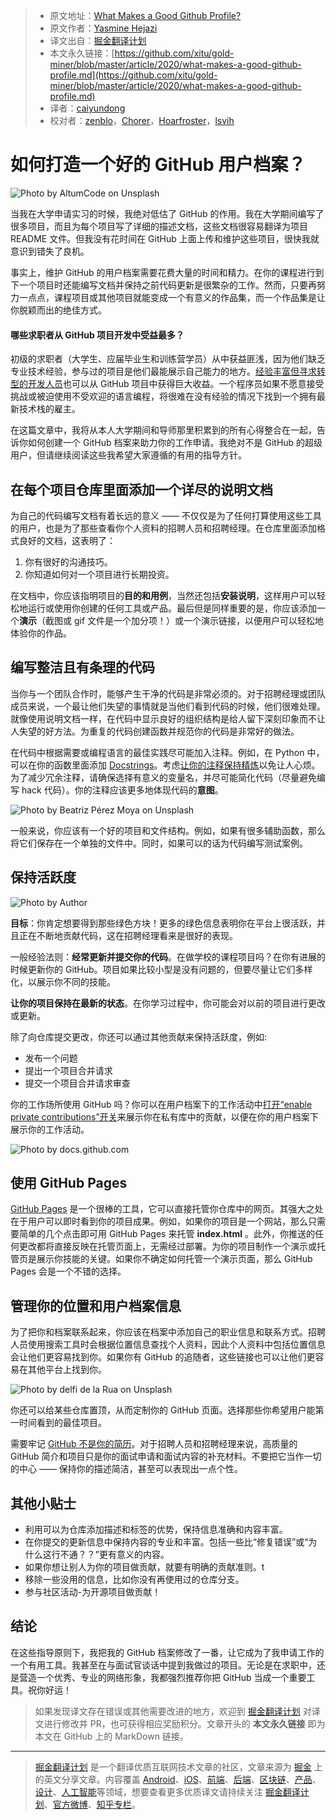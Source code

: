 > * 原文地址：[What Makes a Good Github Profile?](https://codeburst.io/what-makes-a-good-github-profile-ced754284e3d)
> * 原文作者：[Yasmine Hejazi](https://medium.com/@yazihejazi)
> * 译文出自：[掘金翻译计划](https://github.com/xitu/gold-miner)
> * 本文永久链接：[https://github.com/xitu/gold-miner/blob/master/article/2020/what-makes-a-good-github-profile.md](https://github.com/xitu/gold-miner/blob/master/article/2020/what-makes-a-good-github-profile.md)
> * 译者：[caiyundong](http://github.com/caiyundong)
> * 校对者：[zenblo](https://github.com/zenblo)，[Chorer](https://github.com/Chorer)，[Hoarfroster](https://github.com/PassionPenguin)，[lsvih](https://github.com/lsvih)

# 如何打造一个好的 GitHub 用户档案？

![Photo by [AltumCode](https://unsplash.com/@altumcode?utm_source=medium&utm_medium=referral) on [Unsplash](https://unsplash.com?utm_source=medium&utm_medium=referral)](https://cdn-images-1.medium.com/max/10000/0*iwSXtYiyA_BR6bmg)

当我在大学申请实习的时候，我绝对低估了 GitHub 的作用。我在大学期间编写了很多项目，而且为每个项目写了详细的描述文档，这些文档很容易翻译为项目 README 文件。但我没有花时间在 GitHub 上面上传和维护这些项目，很快我就意识到错失了良机。

事实上，维护 GitHub 的用户档案需要花费大量的时间和精力。在你的课程进行到下一个项目时还能编写文档并保持之前代码更新是很繁杂的工作。然而，只要再努力一点点，课程项目或其他项目就能变成一个有意义的作品集，而一个作品集是让你脱颖而出的绝佳方式。

#### 哪些求职者从 GitHub 项目开发中受益最多？

初级的求职者（大学生、应届毕业生和训练营学员）从中获益匪浅，因为他们缺乏专业技术经验，参与过的项目是他们最能展示自己能力的地方。[经验丰富但寻求转型的开发人员](https://techbeacon.com/app-dev-testing/what-do-job-seeking-developers-need-their-github)也可以从 GitHub 项目中获得巨大收益。一个程序员如果不愿意接受挑战或被迫使用不受欢迎的语言编程，将很难在没有经验的情况下找到一个拥有最新技术栈的雇主。

在这篇文章中，我将从本人大学期间和导师那里积累到的所有心得整合在一起，告诉你如何创建一个 GitHub 档案来助力你的工作申请。我绝对不是 GitHub 的超级用户，但请继续阅读这些我希望大家遵循的有用的指导方针。

## 在每个项目仓库里面添加一个详尽的说明文档

为自己的代码编写文档有着长远的意义 —— 不仅仅是为了任何打算使用这些工具的用户，也是为了那些查看你个人资料的招聘人员和招聘经理。在仓库里面添加格式良好的文档，这表明了：

1. 你有很好的沟通技巧。
2. 你知道如何对一个项目进行长期投资。

在文档中，你应该指明项目的**目的和用例**，当然还包括**安装说明**，这样用户可以轻松地运行或使用你创建的任何工具或产品。最后但是同样重要的是，你应该添加一个**演示**（截图或 gif 文件是一个加分项！）或一个演示链接，以便用户可以轻松地体验你的作品。

## 编写整洁且有条理的代码

当你与一个团队合作时，能够产生干净的代码是非常必须的。对于招聘经理或团队成员来说，一个最让他们失望的事情就是当他们看到代码的时候，他们很难处理。就像使用说明文档一样，在代码中显示良好的组织结构是给人留下深刻印象而不让人失望的好方法。为重复的代码创建函数并规范你的代码是非常好的做法。

在代码中根据需要或编程语言的最佳实践尽可能加入注释。例如，在 Python 中，可以在你的函数里面添加 [Docstrings](https://www.datacamp.com/community/tutorials/docstrings-python?utm_source=adwords_ppc&utm_campaignid=1565261270&utm_adgroupid=67750485268&utm_device=c&utm_keyword=&utm_matchtype=b&utm_network=g&utm_adpostion=&utm_creative=332661264374&utm_targetid=aud-299261629574:dsa-429603003980&utm_loc_interest_ms=&utm_loc_physical_ms=9033348&gclid=CjwKCAjwq_D7BRADEiwAVMDdHtPFljxXsIaMpcyiPjdYBJrUmC2oCkQw7G7bVGfHzUHwE_k-FwogHhoCqtEQAvD_BwE)。考虑[让你的注释保持精炼]( https://medium.com/better-programming/comments-in-your-code-730cfd1dde02)以免让人心烦。为了减少冗余注释，请确保选择有意义的变量名，并尽可能简化代码（尽量避免编写 hack 代码）。你的注释应该更多地体现代码的**意图**。

![Photo by [Beatriz Pérez Moya](https://unsplash.com/@beatriz_perez?utm_source=medium&utm_medium=referral) on [Unsplash](https://unsplash.com?utm_source=medium&utm_medium=referral)](https://cdn-images-1.medium.com/max/9856/0*1eUO9v7-DxCaSx01)

一般来说，你应该有一个好的项目和文件结构。例如，如果有很多辅助函数，那么将它们保存在一个单独的文件中。同时，如果可以的话为代码编写测试案例。

## 保持活跃度

![Photo by Author](https://cdn-images-1.medium.com/max/2876/1*lm1C-Qngubphko9-OqvvFg.jpeg)

**目标**：你肯定想要得到那些绿色方块！更多的绿色信息表明你在平台上很活跃，并且正在不断地贡献代码，这在招聘经理看来是很好的表现。

一般经验法则：**经常更新并提交你的代码**。在做学校的课程项目吗？在你有进展的时候更新你的 GitHub。项目如果比较小型是没有问题的，但要尽量让它们多样化，以展示你不同的技能。

**让你的项目保持在最新的状态**。在你学习过程中，你可能会对以前的项目进行更改或更新。

除了向仓库提交更改，你还可以通过其他贡献来保持活跃度，例如:

* 发布一个问题
* 提出一个项目合并请求
* 提交一个项目合并请求审查

你的工作场所使用 GitHub 吗？你可以在用户档案下的工作活动中[打开“enable private contributions”开关](https://docs.github.com/en/free-pro-team@latest/github/setting-up-and-managing-your-github-profile/showing-an-overview-of-your-activity-on-your-profile)来展示你在私有库中的贡献，以便在你的用户档案下展示你的工作活动。

![Photo by docs.github.com](https://cdn-images-1.medium.com/max/2000/1*HbJR9Zk1nLob1X_hylb4XQ.png)

## 使用 GitHub Pages

[GitHub Pages](https://pages.github.com/) 是一个很棒的工具，它可以直接托管你仓库中的网页。其强大之处在于用户可以即时看到你的项目成果。例如，如果你的项目是一个网站，那么只需要简单的几个点击即可用 GitHub Pages 来托管 **index.html** 。此外，你推送的任何更改都将直接反映在托管页面上，无需经过部署。为你的项目制作一个演示或托管页是展示你技能的关键。如果你不确定如何托管一个演示页面，那么 GitHub Pages  会是一个不错的选择。

## 管理你的位置和用户档案信息

为了把你和档案联系起来，你应该在档案中添加自己的职业信息和联系方式。招聘人员使用搜索工具时会根据位置信息查找个人资料，因此个人资料中包括位置信息会让他们更容易找到你。如果你有 GitHub 的追随者，这些链接也可以让他们更容易在其他平台上找到你。

![Photo by [delfi de la Rua](https://unsplash.com/@delfidelarua7?utm_source=medium&utm_medium=referral) on [Unsplash](https://unsplash.com?utm_source=medium&utm_medium=referral)](https://cdn-images-1.medium.com/max/6912/0*N7XsHBKoAstQRGGR)

你还可以给某些仓库置顶，从而定制你的 GitHub 页面。选择那些你希望用户能第一时间看到的最佳项目。

需要牢记 [GitHub 不是你的简历](https://blog.jcoglan.com/2013/11/15/why-github-is-not-your-cv/)。对于招聘人员和招聘经理来说，高质量的 GitHub 简介和项目只是你的面试申请和面试内容的补充材料。不要把它当作一切的中心 —— 保持你的描述简洁，甚至可以表现出一点个性。

## 其他小贴士

* 利用可以为仓库添加描述和标签的优势，保持信息准确和内容丰富。
* 在你提交的更新信息中保持内容的专业和丰富。包括一些比“修复错误”或“为什么这行不通？？”更有意义的内容。
* 如果你想让别人为你的项目做贡献，就要有明确的贡献准则。t
* 移除一些没用的信息，比如你没有再使用过的仓库分支。
* 参与社区活动-为开源项目做贡献！

## 结论

在这些指导原则下，我把我的 GitHub 档案修改了一番，让它成为了我申请工作的一个有用工具。我甚至在与面试官谈话中提到我做过的项目。无论是在求职中，还是营造一个优秀、专业的网络形象，我都强烈推荐你把 GitHub 当成一个重要工具。祝你好运！

> 如果发现译文存在错误或其他需要改进的地方，欢迎到 [掘金翻译计划](https://github.com/xitu/gold-miner) 对译文进行修改并 PR，也可获得相应奖励积分。文章开头的 **本文永久链接** 即为本文在 GitHub 上的 MarkDown 链接。

---

> [掘金翻译计划](https://github.com/xitu/gold-miner) 是一个翻译优质互联网技术文章的社区，文章来源为 [掘金](https://juejin.im) 上的英文分享文章。内容覆盖 [Android](https://github.com/xitu/gold-miner#android)、[iOS](https://github.com/xitu/gold-miner#ios)、[前端](https://github.com/xitu/gold-miner#前端)、[后端](https://github.com/xitu/gold-miner#后端)、[区块链](https://github.com/xitu/gold-miner#区块链)、[产品](https://github.com/xitu/gold-miner#产品)、[设计](https://github.com/xitu/gold-miner#设计)、[人工智能](https://github.com/xitu/gold-miner#人工智能)等领域，想要查看更多优质译文请持续关注 [掘金翻译计划](https://github.com/xitu/gold-miner)、[官方微博](http://weibo.com/juejinfanyi)、[知乎专栏](https://zhuanlan.zhihu.com/juejinfanyi)。
